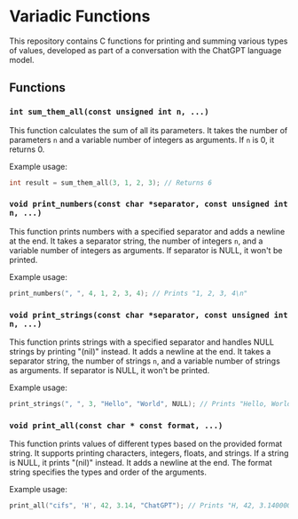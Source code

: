 # Variadic Functions

This repository contains C functions for printing and summing various types of values, developed as part of a conversation with the ChatGPT language model.

## Functions

### `int sum_them_all(const unsigned int n, ...)`

This function calculates the sum of all its parameters. It takes the number of parameters `n` and a variable number of integers as arguments. If `n` is 0, it returns 0.

Example usage:
```c
int result = sum_them_all(3, 1, 2, 3); // Returns 6
```

### `void print_numbers(const char *separator, const unsigned int n, ...)`

This function prints numbers with a specified separator and adds a newline at the end. It takes a separator string, the number of integers `n`, and a variable number of integers as arguments. If separator is NULL, it won't be printed.

Example usage:
```c
print_numbers(", ", 4, 1, 2, 3, 4); // Prints "1, 2, 3, 4\n"
```

### `void print_strings(const char *separator, const unsigned int n, ...)`

This function prints strings with a specified separator and handles NULL strings by printing "(nil)" instead. It adds a newline at the end. It takes a separator string, the number of strings `n`, and a variable number of strings as arguments. If separator is NULL, it won't be printed.

Example usage:
```c
print_strings(", ", 3, "Hello", "World", NULL); // Prints "Hello, World, (nil)\n"
```

### `void print_all(const char * const format, ...)`

This function prints values of different types based on the provided format string. It supports printing characters, integers, floats, and strings. If a string is NULL, it prints "(nil)" instead. It adds a newline at the end. The format string specifies the types and order of the arguments.

Example usage:
```c
print_all("cifs", 'H', 42, 3.14, "ChatGPT"); // Prints "H, 42, 3.140000, ChatGPT\n"
```
